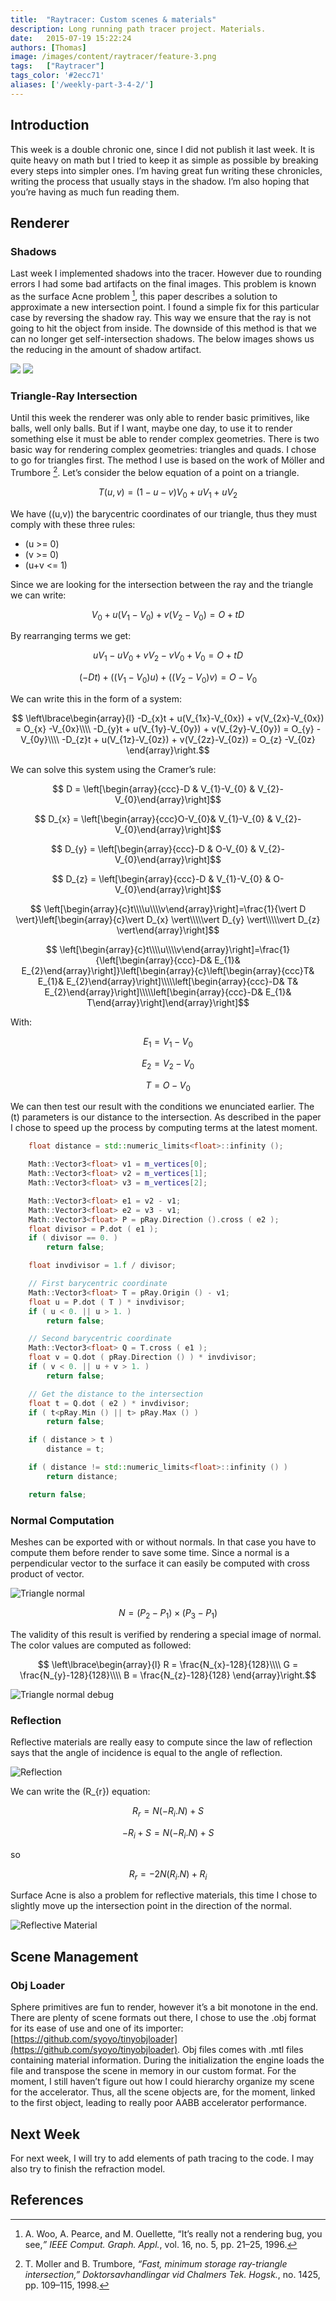 ```yaml
---
title:  "Raytracer: Custom scenes & materials"
description: Long running path tracer project. Materials.
date:   2015-07-19 15:22:24
authors: [Thomas]
image: /images/content/raytracer/feature-3.png
tags:   ["Raytracer"]
tags_color: '#2ecc71'
aliases: ['/weekly-part-3-4-2/']
---
```


## Introduction
This week is a double chronic one, since I did not publish it last week. It is quite heavy on math but I tried to keep it as simple as possible by breaking every steps into simpler ones.
I’m having great fun writing these chronicles, writing the process that usually stays in the shadow. I’m also hoping that you’re having as much fun reading them.

## Renderer

### Shadows

Last week I implemented shadows into the tracer. However due to rounding errors I had some bad artifacts on the final images. This problem is known as the surface Acne problem [^1], this paper describes a solution to approximate a new intersection point. I found a simple fix for this particular case by reversing the shadow ray. This way we ensure that the ray is not going to hit the object from inside. The downside of this method is that we can no longer get self-intersection shadows.
The below images shows us the reducing in the amount of shadow artifact.

<img-comparison-slider class="comparison-slider slider-example-opacity-and-size">
  <img slot="first" src="/images/content/raytracer/shadow-acne.png" />
  <img slot="second" src="/images/content/raytracer/shadow-correct.png" />
</img-comparison-slider>

### Triangle-Ray Intersection

Until this week the renderer was only able to render basic primitives, like balls, well only balls. But if I want, maybe one day, to use it to render something else it must be able to render complex geometries.
There is two basic way for rendering complex geometries: triangles and quads. I chose to go for triangles first. The method I use is based on the work of Möller and Trumbore [^2].
Let’s consider the below equation of a point on a triangle.

$$T(u,v)=(1-u-v)V_{0}+uV_{1}+uV_{2}$$

We have \((u,v)\) the barycentric coordinates of our triangle, thus they must comply with these three rules:

 * \(u >= 0\)
 * \(v >= 0\)
 * \(u+v <= 1\)

Since we are looking for the intersection between the ray and the triangle we can write:

$$V_{0}+u(V_{1}-V_{0})+v(V_{2}-V_{0})=O+tD$$

By rearranging terms we get:

$$uV_{1}-uV_{0}+vV_{2}-vV_{0}+V_{0}=O+tD$$

$$(-Dt)+((V_{1}-V_{0})u)+((V_{2}-V_{0})v)=O-V_{0}$$

We can write this in the form of a system:

$$ \left\lbrace\begin{array}{l}
-D_{x}t + u(V_{1x}-V_{0x}) + v(V_{2x}-V_{0x}) = O_{x} -V_{0x}\\\\
-D_{y}t + u(V_{1y}-V_{0y}) + v(V_{2y}-V_{0y}) = O_{y} -V_{0y}\\\\
-D_{z}t + u(V_{1z}-V_{0z}) + v(V_{2z}-V_{0z}) = O_{z} -V_{0z}
\end{array}\right.$$

We can solve this system using the Cramer’s rule:

$$ D = \left[\begin{array}{ccc}-D & V_{1}-V_{0} & V_{2}-V_{0}\end{array}\right]$$

$$ D_{x} = \left[\begin{array}{ccc}O-V_{0}& V_{1}-V_{0} & V_{2}-V_{0}\end{array}\right]$$

$$ D_{y} = \left[\begin{array}{ccc}-D & O-V_{0} & V_{2}-V_{0}\end{array}\right]$$

$$ D_{z} = \left[\begin{array}{ccc}-D & V_{1}-V_{0} & O-V_{0}\end{array}\right]$$

$$ \left[\begin{array}{c}t\\\\u\\\\v\end{array}\right]=\frac{1}{\vert D \vert}\left[\begin{array}{c}\vert D_{x} \vert\\\\\vert D_{y} \vert\\\\\vert D_{z} \vert\end{array}\right]$$

$$ \left[\begin{array}{c}t\\\\u\\\\v\end{array}\right]=\frac{1}{\left[\begin{array}{ccc}-D& E_{1}& E_{2}\end{array}\right]}\left[\begin{array}{c}\left[\begin{array}{ccc}T& E_{1}& E_{2}\end{array}\right]\\\\\left[\begin{array}{ccc}-D& T& E_{2}\end{array}\right]\\\\\left[\begin{array}{ccc}-D& E_{1}& T\end{array}\right]\end{array}\right]$$

With:

$$E_{1}=V_{1}-V_{0}$$

$$E_{2}=V_{2}-V_{0}$$

$$T=O-V_{0}$$

We can then test our result with the conditions we enunciated earlier. The \(t\) parameters is our distance to the intersection.
As described in the paper I chose to speed up the process by computing terms at the latest moment.

```cpp
	float distance = std::numeric_limits<float>::infinity ();

	Math::Vector3<float> v1 = m_vertices[0];
	Math::Vector3<float> v2 = m_vertices[1];
	Math::Vector3<float> v3 = m_vertices[2];

	Math::Vector3<float> e1 = v2 - v1;
	Math::Vector3<float> e2 = v3 - v1;
	Math::Vector3<float> P = pRay.Direction ().cross ( e2 );
	float divisor = P.dot ( e1 );
	if ( divisor == 0. )
		return false;

	float invdivisor = 1.f / divisor;

	// First barycentric coordinate
	Math::Vector3<float> T = pRay.Origin () - v1;
	float u = P.dot ( T ) * invdivisor;
	if ( u < 0. || u > 1. )
		return false;

	// Second barycentric coordinate
	Math::Vector3<float> Q = T.cross ( e1 );
	float v = Q.dot ( pRay.Direction () ) * invdivisor;
	if ( v < 0. || u + v > 1. )
		return false;

	// Get the distance to the intersection
	float t = Q.dot ( e2 ) * invdivisor;
	if ( t<pRay.Min () || t> pRay.Max () )
		return false;

	if ( distance > t )
		distance = t;

	if ( distance != std::numeric_limits<float>::infinity () )
		return distance;

	return false;
````

### Normal Computation

Meshes can be exported with or without normals. In that case you have to compute them before render to save some time. Since a normal is a perpendicular vector to the surface it can easily be computed with cross product of vector.

![Triangle normal](/images/content/raytracer/normal.png)

$$N = (P_{2}-P_{1})\times(P_{3}-P_{1})$$

The validity of this result is verified by rendering a special image of normal. The color values are computed as followed:

$$ \left\lbrace\begin{array}{l}
R = \frac{N_{x}-128}{128}\\\\
G = \frac{N_{y}-128}{128}\\\\
B = \frac{N_{z}-128}{128}
\end{array}\right.$$

![Triangle normal debug](/images/content/raytracer/normal-debug.png)

### Reflection

Reflective materials are really easy to compute since the law of reflection says that the angle of incidence is equal to the angle of reflection.

![Reflection](/images/content/raytracer/reflection.png)

We can write the \(R_{r}\) equation:

$$R_{r}= N(-R_{i}.N)+S $$

$$-R_{i}+S= N(-R_{i}.N)+S $$

so

$$R_{r}= -2N(R_{i}.N)+R_{i} $$

Surface Acne is also a problem for reflective materials, this time I chose to slightly move up the intersection point in the direction of the normal.

![Reflective Material](/images/content/raytracer/reflective-material.png#wide)

## Scene Management

### Obj Loader

Sphere primitives are fun to render, however it’s a bit monotone in the end. There are plenty of scene formats out there, I chose to use the .obj format for its ease of use and one of its importer: [https://github.com/syoyo/tinyobjloader](https://github.com/syoyo/tinyobjloader). Obj files comes with .mtl files containing material information.
During the initialization the engine loads the file and transpose the scene in memory in our custom format. For the moment, I still haven’t figure out how I could hierarchy organize my scene for the accelerator. Thus, all the scene objects are, for the moment, linked to the first object, leading to really poor AABB accelerator performance.

## Next Week

For next week, I will try to add elements of path tracing to the code. I may also try to finish the refraction model.

## References

[^1]: A. Woo, A. Pearce, and M. Ouellette, “It’s really not a rendering bug, you see,*” IEEE Comput. Graph. Appl.*, vol. 16, no. 5, pp. 21–25, 1996.
[^2]: T. Moller and B. Trumbore, *“Fast, minimum storage ray-triangle intersection,” Doktorsavhandlingar vid Chalmers Tek. Hogsk.*, no. 1425, pp. 109–115, 1998.
